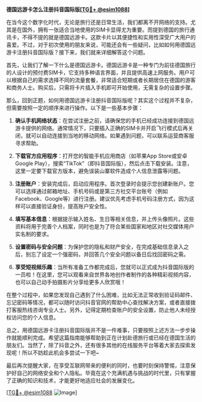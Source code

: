 **德国远游卡怎么注册抖音国际版[[TG💪+ @esim1088](https://t.me/s/esim1088)]**

在当今这个数字化时代，无论是旅行还是日常生活，我们都离不开网络的支持。尤其是在国外，拥有一张适合当地使用的SIM卡显得尤为重要。而提到德国的旅行通讯卡，不得不提的就是德国远游卡。这款卡片以其便捷性和实用性深受广大用户的喜爱。不过，对于初次使用的朋友来说，可能还会有一些疑问，比如如何用德国远游卡注册抖音国际版？接下来，我们就来详细解答这个问题。

首先，让我们了解一下什么是德国远游卡。德国远游卡是一种专门为前往德国旅行的人设计的预付费SIM卡，它支持多种语言界面，并且提供高速上网服务。用户可以根据自己的需求选择不同的流量套餐，非常适合短期或者长期居住在德国的游客和商务人士。购买后，只需将卡片插入手机即可开始使用，无需复杂的设置步骤。

那么，回到正题，如何用德国远游卡注册抖音国际版呢？其实这个过程并不复杂，但需要按照一定的顺序来进行操作。以下是一些基本步骤：

1. **确认手机网络状态**：在尝试注册之前，请确保您的手机已经成功连接到德国远游卡提供的网络。通常情况下，只要插入正确的SIM卡并开启飞行模式后再关闭，就可以自动连接到当地的移动网络。如果遇到问题，可以联系运营商客服寻求帮助。

2. **下载官方应用程序**：打开您的智能手机应用商店（如苹果App Store或安卓Google Play），搜索“TikTok”（即抖音国际版），然后点击下载安装。注意，这里一定要下载官方版本，避免误装山寨软件造成个人信息泄露等问题。

3. **注册账户**：安装完成后，启动应用程序。首次登录时会提示您创建新账户。您可以选择通过邮箱地址、手机号码或是第三方社交平台账号（例如Facebook、Google等）进行注册。建议优先考虑手机号码注册方式，因为这样可以直接验证身份，提高账户安全性。

4. **填写基本信息**：根据提示输入姓名、生日等相关信息，并上传头像照片。这些资料将用于完善个人档案，同时也是为了符合某些国家和地区对社交媒体用户实名制的要求。

5. **设置密码与安全问题**：为保护您的隐私和财产安全，在完成基础信息录入之后，别忘了设定一个强密码，并回答几个安全问题以备日后找回密码之需。

6. **享受短视频乐趣**：当所有准备工作都完成后，您就可以正式成为抖音国际版的一员啦！在这里，您可以观看来自世界各地创作者制作的各种精彩视频内容，也可以自己动手拍摄影片分享给更多人欣赏哦！

在整个过程中，如果您发现自己遇到了什么困难，比如无法正常收到验证码邮件、忘记密码等情况，都可以随时访问抖音官网的帮助中心查找解决方案，或者直接拨打客服热线咨询专业人士。另外，记得定期检查账户的安全设置，防止他人未经授权访问您的个人信息。

总之，用德国远游卡注册抖音国际版并不是一件难事，只要按照上述方法一步步操作就能顺利完成。希望这篇指南能够帮助到正在计划赴德旅行或已经在德国生活的朋友们。当然了，除了抖音之外，还有很多其他的在线服务平台等着大家去探索发现呢！所以不妨趁此机会多尝试一下吧~

最后再次提醒大家，在享受互联网带来的便利的同时，也要时刻保持警惕，注意保护好自己的网络安全和个人隐私。毕竟在这个充满机遇与挑战的时代里，只有掌握了正确的知识和技术，才能更好地适应社会的发展变化。

[[TG💪+ @esim1088](https://t.me/s/esim1088) ![Image](https://i.postimg.cc/4NQfJmqS/Snipaste-2025-05-13-00-14-12.png)]